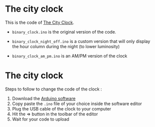 # The city clock  

This is the code of [The City Clock](http://www.the-city-clock.com/).  

- `binary_clock.ino` is the original version of the code. 

- `binary_clock_night_off.ino` is a custom version that will only display the hour column during the night (to lower luminosity)

- `binary_clock_am_pm.ino` is an AM/PM version of the clock

# The city clock  
 
 Steps to follow to change the code of the clock : 
 
1. Download the [Arduino software](https://www.arduino.cc/en/Main/Software)
2. Copy paste the `.ino` file of your choice inside the software editor
3. Plug the USB cable of the clock to your computer
4. Hit the => button in the toolbar of the editor
5. Wait for your code to upload
